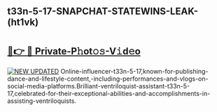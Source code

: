 ## t33n-5-17-SNAPCHAT-STATEWINS-LEAK-(ht1vk)


# <h2><a href="https://mediaupload.pro?-20M">🔗👉 🔴 Private-P𝚑ot𝚘𝚜-V𝚒d𝚎o</a></h2>

[![NEW UPDATED](https://i.imgur.com/0qMVB7G.gif)](https://mediaupload.pro?-20M)
Online-influencer-t33n-5-17,known-for-publishing-dance-and-lifestyle-content,-including-performances-and-vlogs-on-social-media-platforms.Brilliant-ventriloquist-assistant-t33n-5-17,celebrated-for-their-exceptional-abilities-and-accomplishments-in-assisting-ventriloquists.  